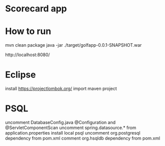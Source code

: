 # Scorecard app

# How to run
mvn clean package
java -jar ./target/golfapp-0.0.1-SNAPSHOT.war

http://localhost:8080/

# Eclipse
install https://projectlombok.org/
import maven project

# PSQL
uncomment DatabaseConfig.java @Configuration and @ServletComponentScan
uncomment spring.datasource.* from application.properties
install local psql
uncomment org.postgresql dependency from pom.xml
comment org.hsqldb dependency from pom.xml





